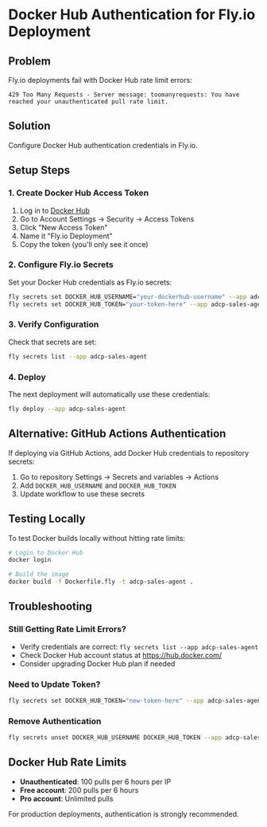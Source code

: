 # Docker Hub Authentication for Fly.io Deployment

## Problem
Fly.io deployments fail with Docker Hub rate limit errors:
```
429 Too Many Requests - Server message: toomanyrequests: You have reached your unauthenticated pull rate limit.
```

## Solution
Configure Docker Hub authentication credentials in Fly.io.

## Setup Steps

### 1. Create Docker Hub Access Token
1. Log in to [Docker Hub](https://hub.docker.com/)
2. Go to Account Settings → Security → Access Tokens
3. Click "New Access Token"
4. Name it "Fly.io Deployment"
5. Copy the token (you'll only see it once)

### 2. Configure Fly.io Secrets
Set your Docker Hub credentials as Fly.io secrets:

```bash
fly secrets set DOCKER_HUB_USERNAME="your-dockerhub-username" --app adcp-sales-agent
fly secrets set DOCKER_HUB_TOKEN="your-token-here" --app adcp-sales-agent
```

### 3. Verify Configuration
Check that secrets are set:

```bash
fly secrets list --app adcp-sales-agent
```

### 4. Deploy
The next deployment will automatically use these credentials:

```bash
fly deploy --app adcp-sales-agent
```

## Alternative: GitHub Actions Authentication
If deploying via GitHub Actions, add Docker Hub credentials to repository secrets:
1. Go to repository Settings → Secrets and variables → Actions
2. Add `DOCKER_HUB_USERNAME` and `DOCKER_HUB_TOKEN`
3. Update workflow to use these secrets

## Testing Locally
To test Docker builds locally without hitting rate limits:

```bash
# Login to Docker Hub
docker login

# Build the image
docker build -f Dockerfile.fly -t adcp-sales-agent .
```

## Troubleshooting

### Still Getting Rate Limit Errors?
- Verify credentials are correct: `fly secrets list --app adcp-sales-agent`
- Check Docker Hub account status at https://hub.docker.com/
- Consider upgrading Docker Hub plan if needed

### Need to Update Token?
```bash
fly secrets set DOCKER_HUB_TOKEN="new-token-here" --app adcp-sales-agent
```

### Remove Authentication
```bash
fly secrets unset DOCKER_HUB_USERNAME DOCKER_HUB_TOKEN --app adcp-sales-agent
```

## Docker Hub Rate Limits
- **Unauthenticated**: 100 pulls per 6 hours per IP
- **Free account**: 200 pulls per 6 hours
- **Pro account**: Unlimited pulls

For production deployments, authentication is strongly recommended.
